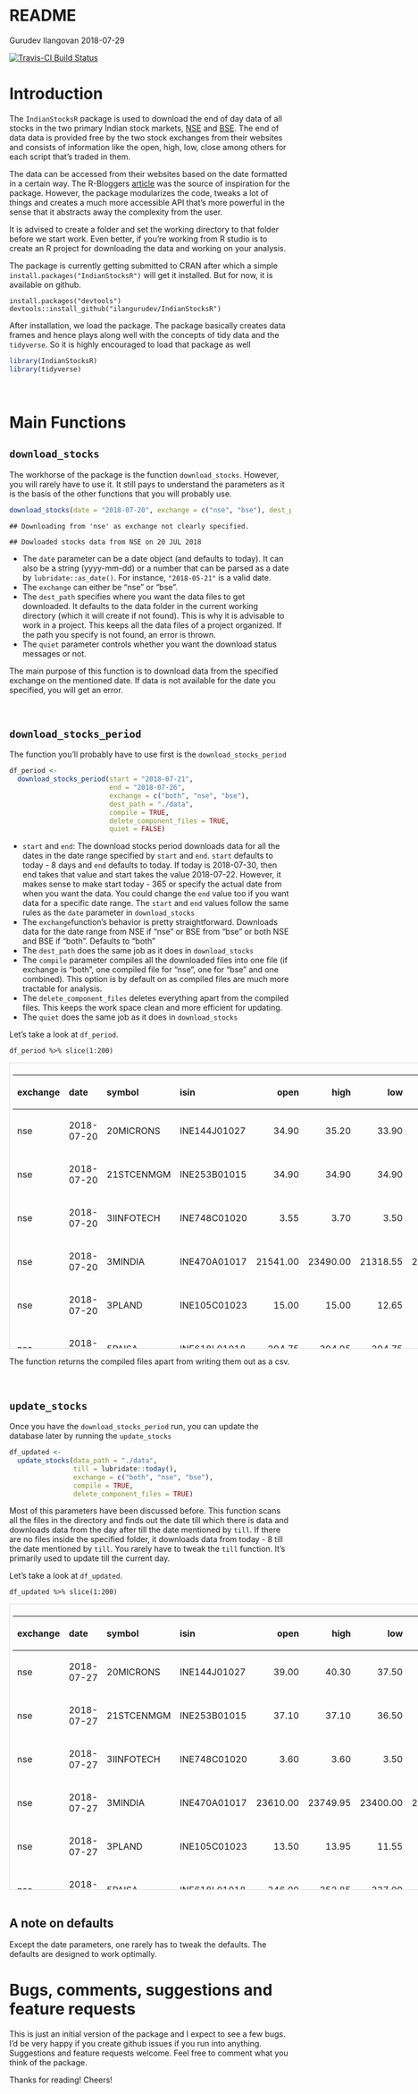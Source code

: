 README
================
Gurudev Ilangovan
2018-07-29

[![Travis-CI Build
Status](https://travis-ci.org/ilangurudev/IndianStocksR.svg?branch=master)](https://travis-ci.org/ilangurudev/IndianStocksR)

# Introduction

The `IndianStocksR` package is used to download the end of day data of
all stocks in the two primary Indian stock markets,
[NSE](http://nseindia.com/) and [BSE](https://www.bseindia.com/). The
end of data data is provided free by the two stock exchanges from their
websites and consists of information like the open, high, low, close
among others for each script that’s traded in them.

The data can be accessed from their websites based on the date formatted
in a certain way. The R-Bloggers
[article](https://www.r-bloggers.com/extracting-eod-data-from-nse/) was
the source of inspiration for the package. However, the package
modularizes the code, tweaks a lot of things and creates a much more
accessible API that’s more powerful in the sense that it abstracts away
the complexity from the user.

It is advised to create a folder and set the working directory to that
folder before we start work. Even better, if you’re working from R
studio is to create an R project for downloading the data and working on
your analysis.

The package is currently getting submitted to CRAN after which a simple
`install.packages("IndianStocksR")` will get it installed. But for now,
it is available on github.

    install.packages("devtools")
    devtools::install_github("ilangurudev/IndianStocksR")

After installation, we load the package. The package basically creates
data frames and hence plays along well with the concepts of tidy data
and the `tidyverse`. So it is highly encouraged to load that package as
well

``` r
library(IndianStocksR)
library(tidyverse)
```

<br>

# Main Functions

## `download_stocks`

The workhorse of the package is the function `download_stocks`. However,
you will rarely have to use it. It still pays to understand the
parameters as it is the basis of the other functions that you will
probably
use.

``` r
download_stocks(date = "2018-07-20", exchange = c("nse", "bse"), dest_path = "./data", quiet = FALSE)
```

    ## Downloading from 'nse' as exchange not clearly specified.

    ## Dowloaded stocks data from NSE on 20 JUL 2018

  - The `date` parameter can be a date object (and defaults to today).
    It can also be a string (yyyy-mm-dd) or a number that can be parsed
    as a date by `lubridate::as_date()`. For instance, `"2018-05-21"` is
    a valid date.
  - The `exchange` can either be “nse” or “bse”.
  - The `dest_path` specifies where you want the data files to get
    downloaded. It defaults to the data folder in the current working
    directory (which it will create if not found). This is why it is
    advisable to work in a project. This keeps all the data files of a
    project organized. If the path you specify is not found, an error is
    thrown.
  - The `quiet` parameter controls whether you want the download status
    messages or not.

The main purpose of this function is to download data from the specified
exchange on the mentioned date. If data is not available for the date
you specified, you will get an error.

<br>

## `download_stocks_period`

The function you’ll probably have to use first is the
`download_stocks_period`

``` r
df_period <- 
  download_stocks_period(start = "2018-07-21",
                         end = "2018-07-26",
                         exchange = c("both", "nse", "bse"),
                         dest_path = "./data",
                         compile = TRUE,
                         delete_component_files = TRUE,
                         quiet = FALSE)
```

  - `start` and `end`: The download stocks period downloads data for all
    the dates in the date range specified by `start` and `end`. `start`
    defaults to today - 8 days and `end` defaults to today. If today is
    2018-07-30, then end takes that value and start takes the value
    2018-07-22. However, it makes sense to make start today - 365 or
    specify the actual date from when you want the data. You could
    change the `end` value too if you want data for a specific date
    range. The `start` and `end` values follow the same rules as the
    `date` parameter in `download_stocks`
  - The `exchange`function’s behavior is pretty straightforward.
    Downloads data for the date range from NSE if “nse” or BSE from
    “bse” or both NSE and BSE if “both”. Defaults to “both”
  - The `dest_path` does the same job as it does in `download_stocks`
  - The `compile` parameter compiles all the downloaded files into one
    file (if exchange is “both”, one compiled file for “nse”, one for
    “bse” and one combined). This option is by default on as compiled
    files are much more tractable for analysis.
  - The `delete_component_files` deletes everything apart from the
    compiled files. This keeps the work space clean and more efficient
    for updating.
  - The `quiet` does the same job as it does in `download_stocks`

Let’s take a look at
`df_period`.

    df_period %>% slice(1:200)

<div style="border: 1px solid #ddd; padding: 5px; overflow-y: scroll; height:500px; overflow-x: scroll; width:1000px; ">

<table class="table table-striped table-hover table-responsive" style="width: auto !important; ">

<thead>

<tr>

<th style="text-align:left;">

exchange

</th>

<th style="text-align:left;">

date

</th>

<th style="text-align:left;">

symbol

</th>

<th style="text-align:left;">

isin

</th>

<th style="text-align:right;">

open

</th>

<th style="text-align:right;">

high

</th>

<th style="text-align:right;">

low

</th>

<th style="text-align:right;">

close

</th>

<th style="text-align:right;">

volume

</th>

<th style="text-align:left;">

series

</th>

<th style="text-align:right;">

last

</th>

<th style="text-align:right;">

prevclose

</th>

<th style="text-align:right;">

tottrdval

</th>

<th style="text-align:left;">

timestamp

</th>

<th style="text-align:right;">

totaltrades

</th>

<th style="text-align:left;">

sc\_group

</th>

<th style="text-align:right;">

no\_trades

</th>

<th style="text-align:right;">

net\_turnov

</th>

<th style="text-align:left;">

tdcloindi

</th>

</tr>

</thead>

<tbody>

<tr>

<td style="text-align:left;">

nse

</td>

<td style="text-align:left;">

2018-07-20

</td>

<td style="text-align:left;">

20MICRONS

</td>

<td style="text-align:left;">

INE144J01027

</td>

<td style="text-align:right;">

34.90

</td>

<td style="text-align:right;">

35.20

</td>

<td style="text-align:right;">

33.90

</td>

<td style="text-align:right;">

34.40

</td>

<td style="text-align:right;">

42383

</td>

<td style="text-align:left;">

EQ

</td>

<td style="text-align:right;">

34.75

</td>

<td style="text-align:right;">

34.60

</td>

<td style="text-align:right;">

1456395.4

</td>

<td style="text-align:left;">

20-JUL-2018

</td>

<td style="text-align:right;">

607

</td>

<td style="text-align:left;">

NA

</td>

<td style="text-align:right;">

NA

</td>

<td style="text-align:right;">

NA

</td>

<td style="text-align:left;">

NA

</td>

</tr>

<tr>

<td style="text-align:left;">

nse

</td>

<td style="text-align:left;">

2018-07-20

</td>

<td style="text-align:left;">

21STCENMGM

</td>

<td style="text-align:left;">

INE253B01015

</td>

<td style="text-align:right;">

34.90

</td>

<td style="text-align:right;">

34.90

</td>

<td style="text-align:right;">

34.90

</td>

<td style="text-align:right;">

34.90

</td>

<td style="text-align:right;">

1202

</td>

<td style="text-align:left;">

EQ

</td>

<td style="text-align:right;">

34.90

</td>

<td style="text-align:right;">

34.25

</td>

<td style="text-align:right;">

41949.8

</td>

<td style="text-align:left;">

20-JUL-2018

</td>

<td style="text-align:right;">

4

</td>

<td style="text-align:left;">

NA

</td>

<td style="text-align:right;">

NA

</td>

<td style="text-align:right;">

NA

</td>

<td style="text-align:left;">

NA

</td>

</tr>

<tr>

<td style="text-align:left;">

nse

</td>

<td style="text-align:left;">

2018-07-20

</td>

<td style="text-align:left;">

3IINFOTECH

</td>

<td style="text-align:left;">

INE748C01020

</td>

<td style="text-align:right;">

3.55

</td>

<td style="text-align:right;">

3.70

</td>

<td style="text-align:right;">

3.50

</td>

<td style="text-align:right;">

3.50

</td>

<td style="text-align:right;">

2998992

</td>

<td style="text-align:left;">

EQ

</td>

<td style="text-align:right;">

3.50

</td>

<td style="text-align:right;">

3.60

</td>

<td style="text-align:right;">

10717093.0

</td>

<td style="text-align:left;">

20-JUL-2018

</td>

<td style="text-align:right;">

1137

</td>

<td style="text-align:left;">

NA

</td>

<td style="text-align:right;">

NA

</td>

<td style="text-align:right;">

NA

</td>

<td style="text-align:left;">

NA

</td>

</tr>

<tr>

<td style="text-align:left;">

nse

</td>

<td style="text-align:left;">

2018-07-20

</td>

<td style="text-align:left;">

3MINDIA

</td>

<td style="text-align:left;">

INE470A01017

</td>

<td style="text-align:right;">

21541.00

</td>

<td style="text-align:right;">

23490.00

</td>

<td style="text-align:right;">

21318.55

</td>

<td style="text-align:right;">

23338.75

</td>

<td style="text-align:right;">

9813

</td>

<td style="text-align:left;">

EQ

</td>

<td style="text-align:right;">

23100.00

</td>

<td style="text-align:right;">

21722.15

</td>

<td style="text-align:right;">

222218068.8

</td>

<td style="text-align:left;">

20-JUL-2018

</td>

<td style="text-align:right;">

4330

</td>

<td style="text-align:left;">

NA

</td>

<td style="text-align:right;">

NA

</td>

<td style="text-align:right;">

NA

</td>

<td style="text-align:left;">

NA

</td>

</tr>

<tr>

<td style="text-align:left;">

nse

</td>

<td style="text-align:left;">

2018-07-20

</td>

<td style="text-align:left;">

3PLAND

</td>

<td style="text-align:left;">

INE105C01023

</td>

<td style="text-align:right;">

15.00

</td>

<td style="text-align:right;">

15.00

</td>

<td style="text-align:right;">

12.65

</td>

<td style="text-align:right;">

13.15

</td>

<td style="text-align:right;">

2517

</td>

<td style="text-align:left;">

EQ

</td>

<td style="text-align:right;">

13.10

</td>

<td style="text-align:right;">

13.45

</td>

<td style="text-align:right;">

33735.6

</td>

<td style="text-align:left;">

20-JUL-2018

</td>

<td style="text-align:right;">

28

</td>

<td style="text-align:left;">

NA

</td>

<td style="text-align:right;">

NA

</td>

<td style="text-align:right;">

NA

</td>

<td style="text-align:left;">

NA

</td>

</tr>

<tr>

<td style="text-align:left;">

nse

</td>

<td style="text-align:left;">

2018-07-20

</td>

<td style="text-align:left;">

5PAISA

</td>

<td style="text-align:left;">

INE618L01018

</td>

<td style="text-align:right;">

294.75

</td>

<td style="text-align:right;">

304.95

</td>

<td style="text-align:right;">

294.75

</td>

<td style="text-align:right;">

300.85

</td>

<td style="text-align:right;">

2925

</td>

<td style="text-align:left;">

EQ

</td>

<td style="text-align:right;">

302.00

</td>

<td style="text-align:right;">

304.05

</td>

<td style="text-align:right;">

875384.8

</td>

<td style="text-align:left;">

20-JUL-2018

</td>

<td style="text-align:right;">

241

</td>

<td style="text-align:left;">

NA

</td>

<td style="text-align:right;">

NA

</td>

<td style="text-align:right;">

NA

</td>

<td style="text-align:left;">

NA

</td>

</tr>

<tr>

<td style="text-align:left;">

nse

</td>

<td style="text-align:left;">

2018-07-20

</td>

<td style="text-align:left;">

63MOONS

</td>

<td style="text-align:left;">

INE111B01023

</td>

<td style="text-align:right;">

65.25

</td>

<td style="text-align:right;">

66.80

</td>

<td style="text-align:right;">

63.10

</td>

<td style="text-align:right;">

65.55

</td>

<td style="text-align:right;">

216988

</td>

<td style="text-align:left;">

EQ

</td>

<td style="text-align:right;">

65.20

</td>

<td style="text-align:right;">

65.20

</td>

<td style="text-align:right;">

14102114.2

</td>

<td style="text-align:left;">

20-JUL-2018

</td>

<td style="text-align:right;">

2403

</td>

<td style="text-align:left;">

NA

</td>

<td style="text-align:right;">

NA

</td>

<td style="text-align:right;">

NA

</td>

<td style="text-align:left;">

NA

</td>

</tr>

<tr>

<td style="text-align:left;">

nse

</td>

<td style="text-align:left;">

2018-07-20

</td>

<td style="text-align:left;">

8KMILES

</td>

<td style="text-align:left;">

INE650K01021

</td>

<td style="text-align:right;">

335.00

</td>

<td style="text-align:right;">

339.00

</td>

<td style="text-align:right;">

307.50

</td>

<td style="text-align:right;">

307.50

</td>

<td style="text-align:right;">

1422247

</td>

<td style="text-align:left;">

EQ

</td>

<td style="text-align:right;">

307.50

</td>

<td style="text-align:right;">

341.65

</td>

<td style="text-align:right;">

444749983.2

</td>

<td style="text-align:left;">

20-JUL-2018

</td>

<td style="text-align:right;">

21142

</td>

<td style="text-align:left;">

NA

</td>

<td style="text-align:right;">

NA

</td>

<td style="text-align:right;">

NA

</td>

<td style="text-align:left;">

NA

</td>

</tr>

<tr>

<td style="text-align:left;">

nse

</td>

<td style="text-align:left;">

2018-07-20

</td>

<td style="text-align:left;">

A2ZINFRA

</td>

<td style="text-align:left;">

INE619I01012

</td>

<td style="text-align:right;">

19.65

</td>

<td style="text-align:right;">

20.10

</td>

<td style="text-align:right;">

19.30

</td>

<td style="text-align:right;">

19.80

</td>

<td style="text-align:right;">

168417

</td>

<td style="text-align:left;">

EQ

</td>

<td style="text-align:right;">

19.70

</td>

<td style="text-align:right;">

19.80

</td>

<td style="text-align:right;">

3304622.9

</td>

<td style="text-align:left;">

20-JUL-2018

</td>

<td style="text-align:right;">

740

</td>

<td style="text-align:left;">

NA

</td>

<td style="text-align:right;">

NA

</td>

<td style="text-align:right;">

NA

</td>

<td style="text-align:left;">

NA

</td>

</tr>

<tr>

<td style="text-align:left;">

nse

</td>

<td style="text-align:left;">

2018-07-20

</td>

<td style="text-align:left;">

AARTIDRUGS

</td>

<td style="text-align:left;">

INE767A01016

</td>

<td style="text-align:right;">

520.70

</td>

<td style="text-align:right;">

527.00

</td>

<td style="text-align:right;">

520.00

</td>

<td style="text-align:right;">

521.75

</td>

<td style="text-align:right;">

5263

</td>

<td style="text-align:left;">

EQ

</td>

<td style="text-align:right;">

520.00

</td>

<td style="text-align:right;">

520.95

</td>

<td style="text-align:right;">

2757494.0

</td>

<td style="text-align:left;">

20-JUL-2018

</td>

<td style="text-align:right;">

538

</td>

<td style="text-align:left;">

NA

</td>

<td style="text-align:right;">

NA

</td>

<td style="text-align:right;">

NA

</td>

<td style="text-align:left;">

NA

</td>

</tr>

<tr>

<td style="text-align:left;">

nse

</td>

<td style="text-align:left;">

2018-07-20

</td>

<td style="text-align:left;">

AARTIIND

</td>

<td style="text-align:left;">

INE769A01020

</td>

<td style="text-align:right;">

1197.15

</td>

<td style="text-align:right;">

1229.80

</td>

<td style="text-align:right;">

1197.15

</td>

<td style="text-align:right;">

1215.45

</td>

<td style="text-align:right;">

7544

</td>

<td style="text-align:left;">

EQ

</td>

<td style="text-align:right;">

1211.00

</td>

<td style="text-align:right;">

1204.40

</td>

<td style="text-align:right;">

9197825.1

</td>

<td style="text-align:left;">

20-JUL-2018

</td>

<td style="text-align:right;">

1295

</td>

<td style="text-align:left;">

NA

</td>

<td style="text-align:right;">

NA

</td>

<td style="text-align:right;">

NA

</td>

<td style="text-align:left;">

NA

</td>

</tr>

<tr>

<td style="text-align:left;">

nse

</td>

<td style="text-align:left;">

2018-07-20

</td>

<td style="text-align:left;">

AARVEEDEN

</td>

<td style="text-align:left;">

INE273D01019

</td>

<td style="text-align:right;">

29.60

</td>

<td style="text-align:right;">

30.40

</td>

<td style="text-align:right;">

28.80

</td>

<td style="text-align:right;">

29.10

</td>

<td style="text-align:right;">

8583

</td>

<td style="text-align:left;">

EQ

</td>

<td style="text-align:right;">

29.10

</td>

<td style="text-align:right;">

29.55

</td>

<td style="text-align:right;">

250922.4

</td>

<td style="text-align:left;">

20-JUL-2018

</td>

<td style="text-align:right;">

63

</td>

<td style="text-align:left;">

NA

</td>

<td style="text-align:right;">

NA

</td>

<td style="text-align:right;">

NA

</td>

<td style="text-align:left;">

NA

</td>

</tr>

<tr>

<td style="text-align:left;">

nse

</td>

<td style="text-align:left;">

2018-07-20

</td>

<td style="text-align:left;">

ABAN

</td>

<td style="text-align:left;">

INE421A01028

</td>

<td style="text-align:right;">

101.80

</td>

<td style="text-align:right;">

103.95

</td>

<td style="text-align:right;">

100.15

</td>

<td style="text-align:right;">

101.90

</td>

<td style="text-align:right;">

462821

</td>

<td style="text-align:left;">

EQ

</td>

<td style="text-align:right;">

102.30

</td>

<td style="text-align:right;">

102.20

</td>

<td style="text-align:right;">

47025017.7

</td>

<td style="text-align:left;">

20-JUL-2018

</td>

<td style="text-align:right;">

5859

</td>

<td style="text-align:left;">

NA

</td>

<td style="text-align:right;">

NA

</td>

<td style="text-align:right;">

NA

</td>

<td style="text-align:left;">

NA

</td>

</tr>

<tr>

<td style="text-align:left;">

nse

</td>

<td style="text-align:left;">

2018-07-20

</td>

<td style="text-align:left;">

ABB

</td>

<td style="text-align:left;">

INE117A01022

</td>

<td style="text-align:right;">

1164.90

</td>

<td style="text-align:right;">

1179.95

</td>

<td style="text-align:right;">

1129.00

</td>

<td style="text-align:right;">

1134.95

</td>

<td style="text-align:right;">

186787

</td>

<td style="text-align:left;">

EQ

</td>

<td style="text-align:right;">

1132.00

</td>

<td style="text-align:right;">

1157.60

</td>

<td style="text-align:right;">

215143192.6

</td>

<td style="text-align:left;">

20-JUL-2018

</td>

<td style="text-align:right;">

14947

</td>

<td style="text-align:left;">

NA

</td>

<td style="text-align:right;">

NA

</td>

<td style="text-align:right;">

NA

</td>

<td style="text-align:left;">

NA

</td>

</tr>

<tr>

<td style="text-align:left;">

nse

</td>

<td style="text-align:left;">

2018-07-20

</td>

<td style="text-align:left;">

ABBOTINDIA

</td>

<td style="text-align:left;">

INE358A01014

</td>

<td style="text-align:right;">

7286.00

</td>

<td style="text-align:right;">

7348.75

</td>

<td style="text-align:right;">

7193.60

</td>

<td style="text-align:right;">

7311.95

</td>

<td style="text-align:right;">

3185

</td>

<td style="text-align:left;">

EQ

</td>

<td style="text-align:right;">

7325.00

</td>

<td style="text-align:right;">

7266.20

</td>

<td style="text-align:right;">

23211751.7

</td>

<td style="text-align:left;">

20-JUL-2018

</td>

<td style="text-align:right;">

813

</td>

<td style="text-align:left;">

NA

</td>

<td style="text-align:right;">

NA

</td>

<td style="text-align:right;">

NA

</td>

<td style="text-align:left;">

NA

</td>

</tr>

</tbody>

</table>

</div>

The function returns the compiled files apart from writing them out as a
csv.

<br>

## `update_stocks`

Once you have the `download_stocks_period` run, you can update the
database later by running the `update_stocks`

``` r
df_updated <- 
  update_stocks(data_path = "./data",
                till = lubridate::today(),
                exchange = c("both", "nse", "bse"),
                compile = TRUE,
                delete_component_files = TRUE)
```

Most of this parameters have been discussed before. This function scans
all the files in the directory and finds out the date till which there
is data and downloads data from the day after till the date mentioned by
`till`. If there are no files inside the specified folder, it downloads
data from today - 8 till the date mentioned by `till`. You rarely have
to tweak the `till` function. It’s primarily used to update till the
current day.

Let’s take a look at
`df_updated`.

    df_updated %>% slice(1:200)

<div style="border: 1px solid #ddd; padding: 5px; overflow-y: scroll; height:500px; overflow-x: scroll; width:1000px; ">

<table class="table table-striped table-hover table-responsive" style="width: auto !important; ">

<thead>

<tr>

<th style="text-align:left;">

exchange

</th>

<th style="text-align:left;">

date

</th>

<th style="text-align:left;">

symbol

</th>

<th style="text-align:left;">

isin

</th>

<th style="text-align:right;">

open

</th>

<th style="text-align:right;">

high

</th>

<th style="text-align:right;">

low

</th>

<th style="text-align:right;">

close

</th>

<th style="text-align:right;">

volume

</th>

<th style="text-align:left;">

series

</th>

<th style="text-align:right;">

last

</th>

<th style="text-align:right;">

prevclose

</th>

<th style="text-align:right;">

tottrdval

</th>

<th style="text-align:left;">

timestamp

</th>

<th style="text-align:right;">

totaltrades

</th>

<th style="text-align:left;">

sc\_group

</th>

<th style="text-align:right;">

no\_trades

</th>

<th style="text-align:right;">

net\_turnov

</th>

<th style="text-align:left;">

tdcloindi

</th>

</tr>

</thead>

<tbody>

<tr>

<td style="text-align:left;">

nse

</td>

<td style="text-align:left;">

2018-07-27

</td>

<td style="text-align:left;">

20MICRONS

</td>

<td style="text-align:left;">

INE144J01027

</td>

<td style="text-align:right;">

39.00

</td>

<td style="text-align:right;">

40.30

</td>

<td style="text-align:right;">

37.50

</td>

<td style="text-align:right;">

39.90

</td>

<td style="text-align:right;">

92698

</td>

<td style="text-align:left;">

EQ

</td>

<td style="text-align:right;">

39.85

</td>

<td style="text-align:right;">

38.85

</td>

<td style="text-align:right;">

3658998.65

</td>

<td style="text-align:left;">

27-JUL-2018

</td>

<td style="text-align:right;">

649

</td>

<td style="text-align:left;">

NA

</td>

<td style="text-align:right;">

NA

</td>

<td style="text-align:right;">

NA

</td>

<td style="text-align:left;">

NA

</td>

</tr>

<tr>

<td style="text-align:left;">

nse

</td>

<td style="text-align:left;">

2018-07-27

</td>

<td style="text-align:left;">

21STCENMGM

</td>

<td style="text-align:left;">

INE253B01015

</td>

<td style="text-align:right;">

37.10

</td>

<td style="text-align:right;">

37.10

</td>

<td style="text-align:right;">

36.50

</td>

<td style="text-align:right;">

37.10

</td>

<td style="text-align:right;">

542

</td>

<td style="text-align:left;">

EQ

</td>

<td style="text-align:right;">

37.10

</td>

<td style="text-align:right;">

36.40

</td>

<td style="text-align:right;">

20101.10

</td>

<td style="text-align:left;">

27-JUL-2018

</td>

<td style="text-align:right;">

10

</td>

<td style="text-align:left;">

NA

</td>

<td style="text-align:right;">

NA

</td>

<td style="text-align:right;">

NA

</td>

<td style="text-align:left;">

NA

</td>

</tr>

<tr>

<td style="text-align:left;">

nse

</td>

<td style="text-align:left;">

2018-07-27

</td>

<td style="text-align:left;">

3IINFOTECH

</td>

<td style="text-align:left;">

INE748C01020

</td>

<td style="text-align:right;">

3.60

</td>

<td style="text-align:right;">

3.60

</td>

<td style="text-align:right;">

3.50

</td>

<td style="text-align:right;">

3.55

</td>

<td style="text-align:right;">

2067721

</td>

<td style="text-align:left;">

EQ

</td>

<td style="text-align:right;">

3.55

</td>

<td style="text-align:right;">

3.55

</td>

<td style="text-align:right;">

7328844.40

</td>

<td style="text-align:left;">

27-JUL-2018

</td>

<td style="text-align:right;">

2013

</td>

<td style="text-align:left;">

NA

</td>

<td style="text-align:right;">

NA

</td>

<td style="text-align:right;">

NA

</td>

<td style="text-align:left;">

NA

</td>

</tr>

<tr>

<td style="text-align:left;">

nse

</td>

<td style="text-align:left;">

2018-07-27

</td>

<td style="text-align:left;">

3MINDIA

</td>

<td style="text-align:left;">

INE470A01017

</td>

<td style="text-align:right;">

23610.00

</td>

<td style="text-align:right;">

23749.95

</td>

<td style="text-align:right;">

23400.00

</td>

<td style="text-align:right;">

23609.80

</td>

<td style="text-align:right;">

924

</td>

<td style="text-align:left;">

EQ

</td>

<td style="text-align:right;">

23500.00

</td>

<td style="text-align:right;">

23676.55

</td>

<td style="text-align:right;">

21850559.30

</td>

<td style="text-align:left;">

27-JUL-2018

</td>

<td style="text-align:right;">

504

</td>

<td style="text-align:left;">

NA

</td>

<td style="text-align:right;">

NA

</td>

<td style="text-align:right;">

NA

</td>

<td style="text-align:left;">

NA

</td>

</tr>

<tr>

<td style="text-align:left;">

nse

</td>

<td style="text-align:left;">

2018-07-27

</td>

<td style="text-align:left;">

3PLAND

</td>

<td style="text-align:left;">

INE105C01023

</td>

<td style="text-align:right;">

13.50

</td>

<td style="text-align:right;">

13.95

</td>

<td style="text-align:right;">

11.55

</td>

<td style="text-align:right;">

12.15

</td>

<td style="text-align:right;">

1887

</td>

<td style="text-align:left;">

EQ

</td>

<td style="text-align:right;">

13.90

</td>

<td style="text-align:right;">

13.85

</td>

<td style="text-align:right;">

24549.25

</td>

<td style="text-align:left;">

27-JUL-2018

</td>

<td style="text-align:right;">

57

</td>

<td style="text-align:left;">

NA

</td>

<td style="text-align:right;">

NA

</td>

<td style="text-align:right;">

NA

</td>

<td style="text-align:left;">

NA

</td>

</tr>

<tr>

<td style="text-align:left;">

nse

</td>

<td style="text-align:left;">

2018-07-27

</td>

<td style="text-align:left;">

5PAISA

</td>

<td style="text-align:left;">

INE618L01018

</td>

<td style="text-align:right;">

346.00

</td>

<td style="text-align:right;">

352.85

</td>

<td style="text-align:right;">

337.00

</td>

<td style="text-align:right;">

344.55

</td>

<td style="text-align:right;">

3191

</td>

<td style="text-align:left;">

EQ

</td>

<td style="text-align:right;">

341.00

</td>

<td style="text-align:right;">

345.50

</td>

<td style="text-align:right;">

1095565.05

</td>

<td style="text-align:left;">

27-JUL-2018

</td>

<td style="text-align:right;">

301

</td>

<td style="text-align:left;">

NA

</td>

<td style="text-align:right;">

NA

</td>

<td style="text-align:right;">

NA

</td>

<td style="text-align:left;">

NA

</td>

</tr>

<tr>

<td style="text-align:left;">

nse

</td>

<td style="text-align:left;">

2018-07-27

</td>

<td style="text-align:left;">

63MOONS

</td>

<td style="text-align:left;">

INE111B01023

</td>

<td style="text-align:right;">

70.00

</td>

<td style="text-align:right;">

71.00

</td>

<td style="text-align:right;">

69.50

</td>

<td style="text-align:right;">

69.80

</td>

<td style="text-align:right;">

93732

</td>

<td style="text-align:left;">

EQ

</td>

<td style="text-align:right;">

69.60

</td>

<td style="text-align:right;">

69.40

</td>

<td style="text-align:right;">

6571384.30

</td>

<td style="text-align:left;">

27-JUL-2018

</td>

<td style="text-align:right;">

1215

</td>

<td style="text-align:left;">

NA

</td>

<td style="text-align:right;">

NA

</td>

<td style="text-align:right;">

NA

</td>

<td style="text-align:left;">

NA

</td>

</tr>

<tr>

<td style="text-align:left;">

nse

</td>

<td style="text-align:left;">

2018-07-27

</td>

<td style="text-align:left;">

8KMILES

</td>

<td style="text-align:left;">

INE650K01021

</td>

<td style="text-align:right;">

260.85

</td>

<td style="text-align:right;">

260.85

</td>

<td style="text-align:right;">

260.85

</td>

<td style="text-align:right;">

260.85

</td>

<td style="text-align:right;">

25045

</td>

<td style="text-align:left;">

EQ

</td>

<td style="text-align:right;">

260.85

</td>

<td style="text-align:right;">

248.45

</td>

<td style="text-align:right;">

6532988.25

</td>

<td style="text-align:left;">

27-JUL-2018

</td>

<td style="text-align:right;">

353

</td>

<td style="text-align:left;">

NA

</td>

<td style="text-align:right;">

NA

</td>

<td style="text-align:right;">

NA

</td>

<td style="text-align:left;">

NA

</td>

</tr>

<tr>

<td style="text-align:left;">

nse

</td>

<td style="text-align:left;">

2018-07-27

</td>

<td style="text-align:left;">

A2ZINFRA

</td>

<td style="text-align:left;">

INE619I01012

</td>

<td style="text-align:right;">

21.40

</td>

<td style="text-align:right;">

25.50

</td>

<td style="text-align:right;">

21.30

</td>

<td style="text-align:right;">

24.65

</td>

<td style="text-align:right;">

2830527

</td>

<td style="text-align:left;">

EQ

</td>

<td style="text-align:right;">

24.25

</td>

<td style="text-align:right;">

21.25

</td>

<td style="text-align:right;">

68796473.80

</td>

<td style="text-align:left;">

27-JUL-2018

</td>

<td style="text-align:right;">

4056

</td>

<td style="text-align:left;">

NA

</td>

<td style="text-align:right;">

NA

</td>

<td style="text-align:right;">

NA

</td>

<td style="text-align:left;">

NA

</td>

</tr>

<tr>

<td style="text-align:left;">

nse

</td>

<td style="text-align:left;">

2018-07-27

</td>

<td style="text-align:left;">

AAKASH

</td>

<td style="text-align:left;">

INE087Z01016

</td>

<td style="text-align:right;">

34.50

</td>

<td style="text-align:right;">

34.50

</td>

<td style="text-align:right;">

34.50

</td>

<td style="text-align:right;">

34.50

</td>

<td style="text-align:right;">

2000

</td>

<td style="text-align:left;">

SM

</td>

<td style="text-align:right;">

34.50

</td>

<td style="text-align:right;">

35.00

</td>

<td style="text-align:right;">

69000.00

</td>

<td style="text-align:left;">

27-JUL-2018

</td>

<td style="text-align:right;">

1

</td>

<td style="text-align:left;">

NA

</td>

<td style="text-align:right;">

NA

</td>

<td style="text-align:right;">

NA

</td>

<td style="text-align:left;">

NA

</td>

</tr>

<tr>

<td style="text-align:left;">

nse

</td>

<td style="text-align:left;">

2018-07-27

</td>

<td style="text-align:left;">

AARTIDRUGS

</td>

<td style="text-align:left;">

INE767A01016

</td>

<td style="text-align:right;">

548.60

</td>

<td style="text-align:right;">

567.00

</td>

<td style="text-align:right;">

545.95

</td>

<td style="text-align:right;">

552.70

</td>

<td style="text-align:right;">

12211

</td>

<td style="text-align:left;">

EQ

</td>

<td style="text-align:right;">

551.10

</td>

<td style="text-align:right;">

545.30

</td>

<td style="text-align:right;">

6823408.25

</td>

<td style="text-align:left;">

27-JUL-2018

</td>

<td style="text-align:right;">

920

</td>

<td style="text-align:left;">

NA

</td>

<td style="text-align:right;">

NA

</td>

<td style="text-align:right;">

NA

</td>

<td style="text-align:left;">

NA

</td>

</tr>

<tr>

<td style="text-align:left;">

nse

</td>

<td style="text-align:left;">

2018-07-27

</td>

<td style="text-align:left;">

AARTIIND

</td>

<td style="text-align:left;">

INE769A01020

</td>

<td style="text-align:right;">

1264.55

</td>

<td style="text-align:right;">

1274.00

</td>

<td style="text-align:right;">

1245.00

</td>

<td style="text-align:right;">

1252.40

</td>

<td style="text-align:right;">

14181

</td>

<td style="text-align:left;">

EQ

</td>

<td style="text-align:right;">

1258.70

</td>

<td style="text-align:right;">

1260.25

</td>

<td style="text-align:right;">

17933400.20

</td>

<td style="text-align:left;">

27-JUL-2018

</td>

<td style="text-align:right;">

1765

</td>

<td style="text-align:left;">

NA

</td>

<td style="text-align:right;">

NA

</td>

<td style="text-align:right;">

NA

</td>

<td style="text-align:left;">

NA

</td>

</tr>

<tr>

<td style="text-align:left;">

nse

</td>

<td style="text-align:left;">

2018-07-27

</td>

<td style="text-align:left;">

AARVEEDEN

</td>

<td style="text-align:left;">

INE273D01019

</td>

<td style="text-align:right;">

32.00

</td>

<td style="text-align:right;">

32.75

</td>

<td style="text-align:right;">

31.35

</td>

<td style="text-align:right;">

32.40

</td>

<td style="text-align:right;">

16656

</td>

<td style="text-align:left;">

EQ

</td>

<td style="text-align:right;">

32.25

</td>

<td style="text-align:right;">

31.50

</td>

<td style="text-align:right;">

535642.45

</td>

<td style="text-align:left;">

27-JUL-2018

</td>

<td style="text-align:right;">

93

</td>

<td style="text-align:left;">

NA

</td>

<td style="text-align:right;">

NA

</td>

<td style="text-align:right;">

NA

</td>

<td style="text-align:left;">

NA

</td>

</tr>

<tr>

<td style="text-align:left;">

nse

</td>

<td style="text-align:left;">

2018-07-27

</td>

<td style="text-align:left;">

ABAN

</td>

<td style="text-align:left;">

INE421A01028

</td>

<td style="text-align:right;">

106.95

</td>

<td style="text-align:right;">

110.80

</td>

<td style="text-align:right;">

105.75

</td>

<td style="text-align:right;">

108.35

</td>

<td style="text-align:right;">

662013

</td>

<td style="text-align:left;">

EQ

</td>

<td style="text-align:right;">

108.00

</td>

<td style="text-align:right;">

105.65

</td>

<td style="text-align:right;">

72033538.90

</td>

<td style="text-align:left;">

27-JUL-2018

</td>

<td style="text-align:right;">

7728

</td>

<td style="text-align:left;">

NA

</td>

<td style="text-align:right;">

NA

</td>

<td style="text-align:right;">

NA

</td>

<td style="text-align:left;">

NA

</td>

</tr>

<tr>

<td style="text-align:left;">

nse

</td>

<td style="text-align:left;">

2018-07-27

</td>

<td style="text-align:left;">

ABB

</td>

<td style="text-align:left;">

INE117A01022

</td>

<td style="text-align:right;">

1188.00

</td>

<td style="text-align:right;">

1194.00

</td>

<td style="text-align:right;">

1175.00

</td>

<td style="text-align:right;">

1188.40

</td>

<td style="text-align:right;">

33749

</td>

<td style="text-align:left;">

EQ

</td>

<td style="text-align:right;">

1185.00

</td>

<td style="text-align:right;">

1175.85

</td>

<td style="text-align:right;">

40011149.80

</td>

<td style="text-align:left;">

27-JUL-2018

</td>

<td style="text-align:right;">

2781

</td>

<td style="text-align:left;">

NA

</td>

<td style="text-align:right;">

NA

</td>

<td style="text-align:right;">

NA

</td>

<td style="text-align:left;">

NA

</td>

</tr>

</tbody>

</table>

</div>

<br>

## A note on defaults

Except the date parameters, one rarely has to tweak the defaults. The
defaults are designed to work optimally.

# Bugs, comments, suggestions and feature requests

This is just an initial version of the package and I expect to see a few
bugs. I’d be very happy if you create github issues if you run into
anything. Suggestions and feature requests welcome. Feel free to comment
what you think of the package.

Thanks for reading\! Cheers\!

